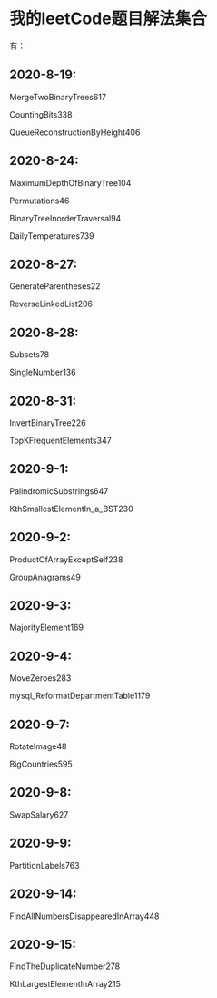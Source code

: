 # 我的leetCode题目解法集合
有：

## 2020-8-19:

MergeTwoBinaryTrees617

CountingBits338

QueueReconstructionByHeight406

##  2020-8-24:

MaximumDepthOfBinaryTree104

Permutations46

BinaryTreeInorderTraversal94

DailyTemperatures739

## 2020-8-27:

GenerateParentheses22

ReverseLinkedList206

## 2020-8-28:

Subsets78

SingleNumber136

## 2020-8-31:

InvertBinaryTree226

TopKFrequentElements347

## 2020-9-1:

PalindromicSubstrings647
 
KthSmallestElementIn_a_BST230
 
## 2020-9-2:
 
ProductOfArrayExceptSelf238

GroupAnagrams49

## 2020-9-3:

MajorityElement169
 
## 2020-9-4:

MoveZeroes283

mysql_ReformatDepartmentTable1179 
 
## 2020-9-7:

RotateImage48
 
BigCountries595
 
 ## 2020-9-8:
 
SwapSalary627

## 2020-9-9:

PartitionLabels763 
 
## 2020-9-14:

FindAllNumbersDisappearedInArray448

## 2020-9-15:

FindTheDuplicateNumber278

KthLargestElementInArray215